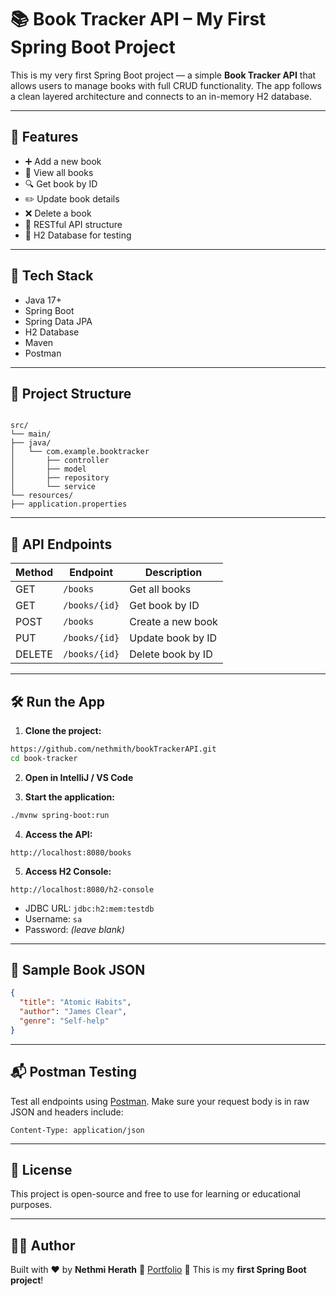 # 📚 Book Tracker API – My First Spring Boot Project

This is my very first Spring Boot project — a simple **Book Tracker API** that allows users to manage books with full CRUD functionality. The app follows a clean layered architecture and connects to an in-memory H2 database.

---

## 🚀 Features

- ➕ Add a new book
- 📖 View all books
- 🔍 Get book by ID
- ✏️ Update book details
- ❌ Delete a book
- 🔄 RESTful API structure
- 💾 H2 Database for testing

---

## 🧰 Tech Stack

- Java 17+
- Spring Boot
- Spring Data JPA
- H2 Database
- Maven
- Postman

---

## 📁 Project Structure

```

src/
└── main/
├── java/
│   └── com.example.booktracker
│       ├── controller
│       ├── model
│       ├── repository
│       └── service
└── resources/
├── application.properties

````

---

## 🔗 API Endpoints

| Method | Endpoint        | Description         |
|--------|-----------------|---------------------|
| GET    | `/books`        | Get all books       |
| GET    | `/books/{id}`   | Get book by ID      |
| POST   | `/books`        | Create a new book   |
| PUT    | `/books/{id}`   | Update book by ID   |
| DELETE | `/books/{id}`   | Delete book by ID   |

---

## 🛠️ Run the App

1. **Clone the project:**
```bash
https://github.com/nethmith/bookTrackerAPI.git
cd book-tracker
````

2. **Open in IntelliJ / VS Code**

3. **Start the application:**

```bash
./mvnw spring-boot:run
```

4. **Access the API:**

```
http://localhost:8080/books
```

5. **Access H2 Console:**

```
http://localhost:8080/h2-console
```

* JDBC URL: `jdbc:h2:mem:testdb`
* Username: `sa`
* Password: *(leave blank)*

---

## 🧪 Sample Book JSON

```json
{
  "title": "Atomic Habits",
  "author": "James Clear",
  "genre": "Self-help"
}
```

---

## 📬 Postman Testing

Test all endpoints using [Postman](https://www.postman.com).
Make sure your request body is in raw JSON and headers include:

```
Content-Type: application/json
```

---

## 📝 License

This project is open-source and free to use for learning or educational purposes.

---

## 👩‍💻 Author

Built with ❤️ by **Nethmi Herath**
🔗 [Portfolio](https://nethmi-herath.netlify.app/)
📘 This is my **first Spring Boot project**!
